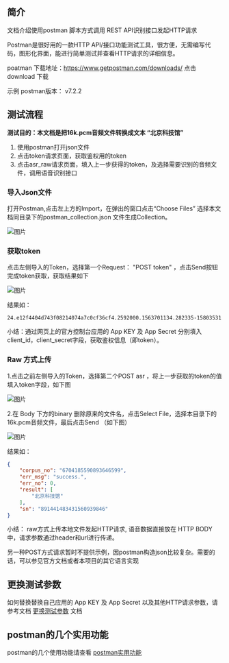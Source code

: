 ## 简介

文档介绍使用postman 脚本方式调用 REST API识别接口发起HTTP请求 

Postman是很好用的一款HTTP API/接口功能测试工具，很方便，无需编写代码，图形化界面，能进行简单测试并查看HTTP请求的详细信息。

poatman 下载地址：https://www.getpostman.com/downloads/  点击download 下载

示例 postman版本： v7.2.2


## 测试流程
**测试目的：本文档是把16k.pcm音频文件转换成文本 “北京科技馆”**
1. 使用postman打开json文件 
2. 点击token请求页面，获取鉴权用的token
3. 点击asr_raw请求页面，填入上一步获得的token，及选择需要识别的音频文件，调用语音识别接口

###  导入Json文件

打开Postman,点击左上方的Import，在弹出的窗口点击“Choose Files” 选择本文档同目录下的postman_collection.json 文件生成Collection。

![图片](https://raw.githubusercontent.com/Baidu-AIP/speech-demo/master/rest-api-asr/postman/doc-images/201906201400.png)


###  获取token

点击左侧导入的Token，选择第一个Request： "POST token" ，点击Send按钮完成token获取，获取结果如下

![图片](https://raw.githubusercontent.com/Baidu-AIP/speech-demo/master/rest-api-asr/postman/doc-images/201906201401.png)


结果如：
```
24.e12f4404d743f08214074a7c0cf36cf4.2592000.1563701134.282335-15803531
```

小结：通过网页上的官方控制台应用的 App KEY 及 App Secret 分别填入client_id，client_secret字段，获取鉴权信息（即token）。

### Raw 方式上传


1.点击之前左侧导入的Token，选择第二个POST asr ，将上一步获取的token的值填入token字段，如下图

![图片](https://raw.githubusercontent.com/Baidu-AIP/speech-demo/master/rest-api-asr/postman/doc-images/201906201402.png)


2.在 Body 下方的binary 删除原来的文件名，点击Select File，选择本目录下的16k.pcm音频文件，最后点击Send （如下图）

![图片](https://raw.githubusercontent.com/Baidu-AIP/speech-demo/master/rest-api-asr/postman/doc-images/201906201403.png)


结果如：
```json
{
    "corpus_no": "6704185590893646599",
    "err_msg": "success.",
    "err_no": 0,
    "result": [
        "北京科技馆"
    ],
    "sn": "891441483431560939846"
}
```

小结： raw方式上传本地文件发起HTTP请求, 语音数据直接放在 HTTP BODY 中，请求参数通过header和url进行传递。

另一种POST方式请求暂时不提供示例，因postman构造json比较复杂。需要的话，可以参见官方文档或者本项目的其它语言实现

## 更换测试参数
如何替换替换自己应用的 App KEY 及 App Secret 以及其他HTTP请求参数，请参考文档  [更换测试参数](/rest-api-asr/postman/更换测试参数.md)  文档

## postman的几个实用功能
postman的几个使用功能请查看 [postman实用功能](/rest-api-asr/postman/postman实用功能.md) 

